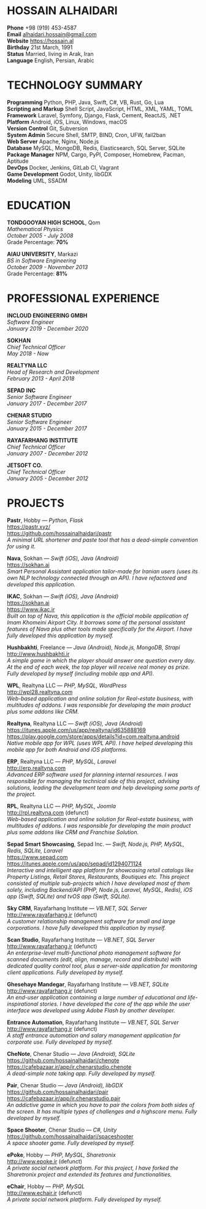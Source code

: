 # HOSSAIN ALHAIDARI
**Phone** +98 (919) 453-4587  
**Email** alhaidari.hossain@gmail.com  
**Website** https://hossain.al  
**Birthday** 21st March, 1991  
**Status** Married, living in Arak, Iran  
**Language** English, Persian, Arabic

# TECHNOLOGY SUMMARY
**Programming** Python, PHP, Java, Swift, C#, VB, Rust, Go, Lua  
**Scripting and Markup** Shell Script, JavaScript, HTML, XML, YAML, TOML  
**Framework** Laravel, Symfony, Django, Flask, Cement, ReactJS, .NET  
**Platform** Android, iOS, Linux, Windows, macOS  
**Version Control** Git, Subversion  
**System Admin** Secure Shell, SMTP, BIND, Cron, UFW, fail2ban  
**Web Server** Apache, Nginx, Node.js  
**Database** MySQL, MongoDB, Redis, Elasticsearch, SQL Server, SQLite  
**Package Manager** NPM, Cargo, PyPI, Composer, Homebrew, Pacman, Aptitude  
**DevOps** Docker, Jenkins, GitLab CI, Vagrant  
**Game Development** Godot, Unity, libGDX  
**Modeling** UML, SSADM

# EDUCATION
**TONDGOOYAN HIGH SCHOOL**, Qom  
*Mathematical Physics*  
*October 2005 - July 2008*  
Grade Percentage: **70%**

**AIAU UNIVERSITY**, Markazi  
*BS in Software Engineering*  
*October 2009 - November 2013*  
Grade Percentage: **81%**

# PROFESSIONAL EXPERIENCE
**INCLOUD ENGINEERING GMBH**  
*Software Engineer*  
*January 2019 - December 2020*  

**SOKHAN**  
*Chief Technical Officer*  
*May 2018 - Now*  

**REALTYNA LLC**  
*Head of Research and Development*  
*February 2013 - April 2018*  

**SEPAD INC**  
*Senior Software Engineer*  
*January 2017 - December 2017*  

**CHENAR STUDIO**  
*Senior Software Engineer*  
*January 2015 - December 2017*  

**RAYAFARHANG INSTITUTE**  
*Chief Technical Officer*  
*January 2007 - December 2012*  

**JETSOFT CO.**  
*Chief Technical Officer*  
*January 2005 - December 2012*

# PROJECTS
**Pastr**, Hobby — *Python, Flask*  
https://pastr.xyz/  
https://github.com/hossainalhaidari/pastr  
*A minimal URL shortener and paste tool that has a dead-simple convention for using it.*  

**Nava**, Sokhan — *Swift (iOS), Java (Android)*  
https://sokhan.ai  
*Smart Personal Assistant application tailor-made for Iranian users (uses its own NLP technology connected through an API). I have refactored and developed this application.*  

**IKAC**, Sokhan — *Swift (iOS), Java (Android)*  
https://sokhan.ai  
https://www.ikac.ir  
*Built on top of Nava, this application is the official mobile application of Imam Khomeini Airport City. It borrows some of the personal assistant features of Nava plus other tools made specifically for the Airport. I have fully developed this application by myself.*  

**Hushbakhti**, Freelance — *Java (Android), Node.js, MongoDB, Strapi*  
http://www.hushbakhti.ir  
*A simple game in which the player should  answer one question every day. At the end of each week, the top player will receive real money as prize. Fully developed by myself (including mobile app and API).*  

**WPL**, Realtyna LLC — *PHP, MySQL, WordPress*  
http://wpl28.realtyna.com  
*Web-based application and online solution for Real-estate business, with multitudes of addons. I was responsible for developing the main product plus some addons like CRM.*  

**Realtyna**, Realtyna LLC — *Swift (iOS), Java (Android)*  
https://itunes.apple.com/us/app/realtyna/id635888169  
https://play.google.com/store/apps/details?id=com.realtyna.android  
*Native mobile app for WPL (uses WPL API). I have helped developing this mobile app for both Android and iOS platforms.*  

**ERP**, Realtyna LLC — *PHP, MySQL, Laravel*  
http://erp.realtyna.com  
*Advanced ERP software used for planning internal resources. I was responsible for managing the technical side of this project, advising solutions, leading the development team and help developing some parts of the project.*  

**RPL**, Realtyna LLC — *PHP, MySQL, Joomla*  
http://rpl.realtyna.com (defunct)  
*Web-based application and online solution for Real-estate business, with multitudes of addons. I was responsible for developing the main product plus some addons like CRM and Franchise Solution.*  

**Sepad Smart Showcasing**, Sepad Inc. — *Swift, Node.js, PHP, MySQL, Redis, SQLite, Laravel*  
https://www.sepad.com  
https://itunes.apple.com/us/app/sepad/id1294071124  
*Interactive and intelligent app platform for showcasing retail catalogs like Property Listings, Retail Stores, Restaurants, Boutiques etc. This project consisted of multiple sub-projects which I have developed most of them solely, including Backend/API (PHP, Node.js, Laravel, MySQL, Redis), iOS app (Swift, SQLite) and tvOS app (Swift, SQLite).*  

**Sky CRM**, Rayafarhang Institute — *VB.NET, SQL Server*  
http://www.rayafarhang.ir (defunct)  
*A customer relationship management software for small and large corporations. I have fully developed this application by myself.*  

**Scan Studio**, Rayafarhang Institute — *VB.NET, SQL Server*  
http://www.rayafarhang.ir (defunct)  
*An enterprise-level multi-functional photo management software for scanned documents (edit, align, manage, record and distribute) with dedicated quality control tool, plus a server-side application for monitoring client applications. Fully developed by myself.*  

**Ghesehaye Mandegar**, Rayafarhang Institute — *VB.NET, SQLite*  
http://www.rayafarhang.ir (defunct)  
*An end-user application containing a large number of educational and life-inspirational stories. I have developed the core of the app while the user interface was developed using Adobe Flash by another developer.*  

**Entrance Automation**, Rayafarhang Institute — *VB.NET, SQL Server*  
http://www.rayafarhang.ir (defunct)  
*A staff entrance automation and salary management application for corporate use. Fully developed by myself.*  

**CheNote**, Chenar Studio — *Java (Android), SQLite*  
https://github.com/hossainalhaidari/chenote  
https://cafebazaar.ir/app/ir.chenarstudio.chenote  
*A dead-simple note taking app. Fully developed by myself.*  

**Pair**, Chenar Studio — *Java (Android), libGDX*  
https://github.com/hossainalhaidari/pair  
https://cafebazaar.ir/app/ir.chenarstudio.pair  
*An addictive game in which you have to pair the colors from both sides of the screen. It has multiple types of challenges and a highscore menu. Fully developed by myself.*  

**Space Shooter**, Chenar Studio — *C#, Unity*  
https://github.com/hossainalhaidari/spaceshooter  
*A space shooter game. Fully developed by myself.*  

**ePoke**, Hobby — *PHP, MySQL, Sharetronix*  
http://www.epoke.ir (defunct)  
*A private social network platform. For this project, I have forked the Sharetronix project and extended its features and functionalities.*  

**eChair**, Hobby — *PHP, MySQL*  
http://www.echair.ir (defunct)  
*A private social network platform. Fully developed by myself.*
